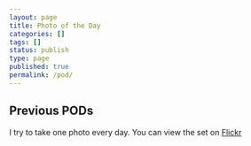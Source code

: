```yaml
---
layout: page
title: Photo of the Day
categories: []
tags: []
status: publish
type: page
published: true
permalink: /pod/
---
```

<div class="row">
    <div id="today-div">
        <a href="" target="_blank" id="today-link"><img id="today" style="display:none"/></a>
        <p id="today-description"></p>
    </div>
</div>
<div class="row">
    <h2>Previous PODs</h2>
    <p>I try to take one photo every day. You can view the set on <a href="https://secure.flickr.com/photos/103377679@N03/sets/72157642172999344/">Flickr</a></p>
    <div id="pods" class="gallery"></div>
    <div class="pod-nav">
        <a href="#" id="prev-link" style="display:none"><< Prev </a>
        <a href="#" id="more-link" style="display:none">Next >> </a>
    </div>

</div>
<div class="row">

</div>
<script src="/js/jquery.colorbox-min.js"></script>
<script type="text/javascript">
var photoset_id = '72157642172999344'
//var photoset_id = '72157635929089523'

$('#today').bind('load', function(){
    $(this).fadeIn()
})

$('#more-link, #prev-link').click(function(e){
    e.preventDefault()
    fetchImages($(this).data('page'))
    return false;
})

$(document).ready(function(){
    fetchImages(1)
    flickr_url = 'https://api.flickr.com/services/rest/?method=flickr.photosets.getPhotos&api_key=377b339d6924ffa502236994dfe17e2c&photoset_id=' + photoset_id +'&extras=date_taken%2Curl_sq%2C+url_t%2C+url_s%2C+url_m%2C+url_o&per_page=1&page=1&format=json&nojsoncallback=1'
    $.getJSON(flickr_url, function(data){
        $("#today-link").attr('href', 'https://secure.flickr.com/photos/' + data.photoset.owner + '/' + data.photoset.photo[0].id)
        $("#today").attr('src', data.photoset.photo[0].url_m)
        $("#today-description").html('"' + data.photoset.photo[0].title + '"')
   })
})

function fetchImages(page){
    $("#pods").html('')
    per_page = 10
    if(page == 1)
        per_page = 11
    flickr_url = 'https://api.flickr.com/services/rest/?method=flickr.photosets.getPhotos&api_key=377b339d6924ffa502236994dfe17e2c&photoset_id=' + photoset_id +'&extras=date_taken%2Curl_sq%2C+url_t%2C+url_s%2C+url_m%2C+url_o&per_page=' + per_page + '&page=' + page + '&format=json&nojsoncallback=1'
    var jqxhr = $.getJSON(flickr_url, function(data){
        photos = data.photoset.photo
        page = parseInt(data.photoset.page)
        if(data.photoset.pages > page){
            $("#more-link").show()
            $("#more-link").data("page", page + 1)
        }else {
            $("#more-link").hide()
        }
        if(page > 1){
            $("#prev-link").show()
            $("#prev-link").data("page", page - 1)
        }else{
            $("#prev-link").hide()
        }
        if(page == 1)
            photos.shift()
        for(image in photos){
            var item = $('<figure class="pod-item-wrapper"><a target="_blank" href="' + photos[image].url_m + '"><img src="' + photos[image].url_s + '" rel="gal" /></a><figcaption>' + photos[image].title +  ' ' + photos[image].datetaken.split(' ')[0] + '</figcaption></figure>').hide().fadeIn(2000)
            $('#pods').append(item)
        }
    })

    jqxhr.done(function(){
        $('ul.gallery > li> a').colorbox({rel:'gal'});
    })
}
</script>
